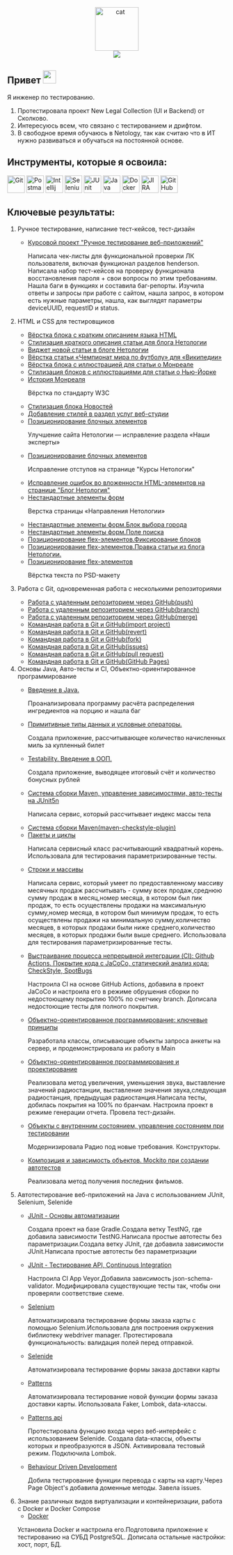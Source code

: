 <div class="Images" align ="center">
<img src="https://media.giphy.com/media/3oKIPnAiaMCws8nOsE/giphy.gif" width="100" alt="cat"/>
 
</div>
<div class="Badges-visiting" align ="center">
  <img src="https://komarev.com/ghpvc/?username=Stacyde&style=flat-square&color=8a7f8e"/>
  </div>
 
<div class="About-me" align ="left">
  <h2>Привет
  <img src="https://media.giphy.com/media/hvRJCLFzcasrR4ia7z/giphy.gif" width="30px"/></h2>

<p>Я инженер по тестированию.</p>
<ol>
<li>Протестировала проект New Legal Collection (UI и Backend) от Сколково.</li>
<li>Интересуюсь всем, что связано с тестированием и дрифтом.</li>
<li>В свободное время обучаюсь в Netology, так как считаю что в ИТ нужно развиваться и обучаться на постоянной основе.</li>
</ol>
</div>

<aside class="Tools">
<section class="Tools-section">
<div class="Tools-img" align ="left">
<h2 class="Tools-title">Инструменты, которые я освоила: </h2>
  <img src="https://cdn.freebiesupply.com/logos/large/2x/git-icon-logo-png-transparent.png" title="Git" alt="Git" width="40" height="40"/>
  <img src="https://logowiki.net/uploads/logo/p/postman.svg" title="Postman" alt="Postman" width="40" height="40"/>
  <img src="https://www.digiseller.ru/preview/554839/p1_3426434_98691a2e.png" title="Intellij IDEA" alt="Intellij IDEA" width="40" height="40"/>
  <img src="https://raw.githubusercontent.com/detain/svg-logos/780f25886640cef088af994181646db2f6b1a3f8/svg/selenium-logo.svg" title="Selenium" alt="Selenium" width="40" height="40"/>
  <img src="https://u.netology.ru/backend/uploads/page_assets/images/file/46327/tools_JUnit_color.png" title="JUnit" alt="JUnit" width="40" height="40"/>
  <img src="https://u.netology.ru/backend/uploads/page_assets/images/file/46322/tools_Java_color.png" title="Java" alt="Java" width="40" height="40"/>
<img src="https://u.netology.ru/backend/uploads/page_assets/images/file/46306/tools_Docker_color.png" title="Docker" alt="Docker" width="40" height="40"/>
<img src="https://u.netology.ru/backend/uploads/page_assets/images/file/46328/tools_JIRA_color.png" title="JIRA" alt="JIRA" width="40" height="40"/>
<img src="https://u.netology.ru/backend/uploads/page_assets/images/file/46300/tools_GitHub_color.png" title="GitHub" alt="GitHub" width="40" height="40"/>
</div>
</div>
</section>
</aside>

<div class="Tasks" align ="left">
<h2 class="Tasks-title">Ключевые результаты: </h2>
<ol>
<li> Ручное тестирование, написание тест-кейсов, тест-дизайн </li>
 <ul>
 <li> <a href="https://docs.google.com/spreadsheets/d/1Hk_e-0yaVFUjOaLTFKAW_kFzg3Jpg3a-TkDOU1lZrM8/edit#gid=0">Курсовой проект "Ручное тестирование веб-приложений"</a> </li><p>Написала чек-листы для функциональной проверки ЛК пользователя, включая функционал разделов henderson. Написала набор тест-кейсов на проверку функционала восстановления пароля + свои вопросы по этим требованиям. Нашла баги в функциях и составила баг-репорты. Изучила ответы и запросы при работе с сайтом, нашла запрос, в котором есть нужные параметры, нашла, как выглядят параметры deviceUUID, requestID и status.</p>
 </ul>
<li>HTML и CSS для тестировщиков</li>
 <ul>
 <li> <a href="https://codepen.io/stacyde/full/PoedMMR">Вёрстка блока с кратким описанием языка HTML</a> </li>
 <li> <a href="https://codepen.io/stacyde/pen/JjvmPLy">Стилизация краткого описания статьи для блога Нетологии</a> </li>
 <li> <a href="https://codepen.io/stacyde/pe">Виджет новой статьи в блоге Нетологии</a> </li>
  <li> <a href="https://codepen.io/stacyde/pen/gOzBzvm">Вёрстка статьи «Чемпионат мира по футболу» для «Википедии» </a> </li>
 <li> <a href="https://codepen.io/stacyde/pen/dyegKdV">Вёрстка блока с иллюстрацией для статьи о Монреале</a> </li>
 <li> <a href="https://codepen.io/stacyde/pen/yLjRqBO">Стилизация блоков с иллюстрациями для статьи о Нью-Йорке</a> </li>
  <li> <a href="https://codepen.io/stacyde/pen/BaxGBMM">История Монреаля</a> </li><p>Вёрстка по стандарту W3C</p>
 <li> <a href="https://codepen.io/stacyde/pen/qBYQBao">Стилизация блока Новостей</a> </li>
 <li> <a href="https://codepen.io/stacyde/pen/gOzQOoV"> Добавление стилей в раздел услуг веб-студии</a> </li>
  <li> <a href="https://codepen.io/stacyde/pen/jOxQYaa?editors=1100">Позиционирование блочных элементов</a> </li><p>Улучшение сайта Нетологии — исправление раздела «Наши эксперты»</p>
 <li> <a href="https://codepen.io/stacyde/pen/MWGzQMw?editors=1100">Позиционирование блочных элементов</a> </li><p> Исправление отступов на странице "Курсы Нетологии"</p>
 <li> <a href="https://codepen.io/stacyde/pen/MWGzVKK?editors=1100"> Исправление ошибок во вложенности HTML-элементов на странице "Блог Нетология"</a> </li>
<li> <a href="https://codepen.io/stacyde/pen/ZEowpQK?editors=1100"> Нестандартные элементы форм</a> </li><p>Верстка страницы «Направления Нетологии»</p>
<li> <a href="https://codepen.io/stacyde/pen/poVGEQW">Нестандартные элементы форм.Блок выбора города</a> </li>
<li> <a href="https://codepen.io/stacyde/pen/OJZdbXp?editors=1100">Нестандартные элементы форм.Поле поиска</a> </li>
<li> <a href="https://codepen.io/stacyde/pen/oNdVRor?editors=0100">Позиционирование flex-элементов.Фиксирование блоков</a> </li>
<li> <a href="https://codepen.io/stacyde/pen/abGMrGM?editors=0100">Позиционирование flex-элементов.Правка статьи из блога Нетологии.</a> </li>
<li> <a href="https://codepen.io/stacyde/pen/YzLgbOX?editors=0100">Позиционирование flex-элементов</a> </li><p>Вёрстка текста по PSD-макету</p>
 </ul>
<li> Работа с Git, одновременная работа с несколькими репозиториями </li>
 <ul>
<li> <a href="https://github.com/Stacyde/NeuroStartUp_">Работа с удаленным репозиторием через GitHub(push)</a> </li>
 <li> <a href="https://github.com/Stacyde/NeuroStartUp_/tree/new-text">Работа с удаленным репозиторием через GitHub(branch)</a> </li>
   <li> <a href="https://github.com/Stacyde/git-2-homeworks-merge">Работа с удаленным репозиторием через GitHub(merge)</a> </li>
<li> <a href="https://github.com/Stacyde/Site-For-Import">Командная работа в Git и GitHub(import project)</a> </li>
<li> <a href="https://github.com/Stacyde/git-2-homeworks-revert">Командная работа в Git и GitHub(revert)</a> </li>
 <li> <a href="https://github.com/Stacyde/git-2-homeworks-fork">Командная работа в Git и GitHub(fork)</a> </li>
 <li> <a href="https://github.com/netology-code/git-2-homeworks-issues/issues/1666">Командная работа в Git и GitHub(issues)</a> </li>
 <li> <a href="https://github.com/netology-code/git-2-homeworks-pr/pull/1647">Командная работа в Git и GitHub(pull request)</a> </li>
   <li> <a href="https://github.com/Stacyde/Stacyde">Командная работа в Git и GitHub(GitHub Pages)</a> </li>
 </ul>
<li> Основы Java, Авто-тесты и CI, Объектно-ориентированное программирование</li>
 <ul>
<li> <a href="https://github.com/Stacyde/Recipe_/issues/1">Введение в Java.</a> </li> <p>Проанализировала программу расчёта распределения ингредиентов на порцию и нашла баг</p>
  <li> <a href="https://github.com/Stacyde/Miles">Примитивные типы данных и условные операторы.</a> </li> <p>Создала приложение, рассчитывающее количество начисленных миль за купленный билет</p>
   <li> <a href="https://github.com/Stacyde/BmiService">Testability. Введение в ООП.</a> </li><p>Создала приложение, выводящее итоговый счёт и количество бонусных рублей</p>
   <li> <a href="https://github.com/Stacyde/bonus-service">Система сборки Maven, управление зависимостями, авто-тесты на JUnit5n</a> </li><p>Написала сервис, который рассчитывает индекс массы тела</p>
    <li> <a href="https://github.com/Stacyde/bonus-service/commit/9a0194dbeef399f3ff0061bd09547db0127f7891">Система сборки Maven(maven-checkstyle-plugin)</a> </li>
  
   <li> <a href="https://github.com/Stacyde/SQRService">Пакеты и циклы</a> </li><p>Написала сервисный класс расчитывающий квадратный корень. Использовала для тестирования параметризированные тесты.</p>
    <li> <a href="https://github.com/Stacyde/BonusService">Строки и массивы</a> </li><p>Написала сервис, который умеет по предоставленному массиву месячных продаж рассчитывать - сумму всех продаж,среднюю сумму продаж в месяц,номер месяца, в котором был пик продаж, то есть осуществлены продажи на максимальную сумму,номер месяца, в котором был минимум продаж, то есть осуществлены продажи на минимальную сумму,количество месяцев, в которых продажи были ниже среднего,количество месяцев, в которых продажи были выше среднего. Использовала для тестирования параметризированные тесты. </p>
     <li> <a href="https://github.com/Stacyde/StatisticsService">Выстраивание процесса непрерывной интеграции (CI): Github Actions. Покрытие кода с JaCoCo, статический анализ кода: CheckStyle, SpotBugs</a> </li><p>Настроила CI на основе GitHub Actions, добавила в проект JaCoCo и настроила его в режиме обрушения сборки по недостоющему покрытию 100% по счетчику branch. Дописала недостоющие тесты для полного покрытия.</p>
     <li> <a href="https://github.com/Stacyde/API_">Объектно-ориентированное программирование: ключевые принципы</a> </li><p>Разработала классы, описывающие объекты запроса анкеты на сервер, и продемонстрировала их работу в Main</p>
     <li> <a href="https://github.com/Stacyde/Radioman">Объектно-ориентированное программирование и проектирование</a> </li><p>Реализовала метод увеличения, уменьшения звука, выставление значений радиостанции, выставление значения звука,следующая радиостанция, предыдущая радиостанция.Написала тесты, добилась покрытия на 100% по бранчам. Настроила проект в режиме генерации отчета. Провела тест-дизайн.</p>
     <li> <a href="https://github.com/Stacyde/Radioman/pull/2">Объекты с внутренним состоянием, управление состоянием при тестировании</a> </li><p>Модернизировала Радио под новые требования. Конструкторы.</p>
      <li> <a href="https://github.com/Stacyde/ManagerFilms">Композиция и зависимость объектов. Mockito при создании автотестов</a> </li><p> Реализовала метод получения последних фильмов.</p>
 </ul>
<li> Автотестирование веб-приложений на Java с использованием JUnit, Selenium, Selenide </li>
<ul>
<li> <a href="https://github.com/Stacyde/Gradle_CashbackHackService">JUnit - Основы автоматизации</a> </li><p>Создала проект на базе Gradle.Создала ветку TestNG, где добавила зависимости TestNG.Написала простые автотесты без параметризации.Создала ветку JUnit, где добавила зависимости JUnit.Написала простые автотесты без параметризации </p>
<li> <a href="https://github.com/Stacyde/api_test">JUnit - Тестирование API, Continuous Integration</a></li><p>Настроила CI App Veyor.Добавила зависимость json-schema-validator. Модифицировала существующие тесты так, чтобы они проверяли соответствие схеме.</p>
<li> <a href="https://github.com/Stacyde/web">Selenium</a></li> <p>Автоматизировала тестирование формы заказа карты с помощью Selenium.Использовала для построения окружения библиотеку webdriver manager. Протестировала функциональность: валидация полей перед отправкой.</p>
 <li> <a href="https://github.com/Stacyde/app_card">Selenide</a></li> <p>Автоматизировала тестирование формы заказа доставки карты</p>
<li> <a href="https://github.com/Stacyde/app_patterns">Patterns</a></li> <p>Автоматизировала тестирование новой функции формы заказа доставки карты. Использовала Faker, Lombok, data-классы. </p> 
 <li> <a href="https://github.com/Stacyde/api_patterns">Patterns api</a></li><p>Протестировала функцию входа через веб-интерфейс с использованием Selenide. Создала data-классы, объекты которых и преобразуются в JSON. Активировала тестовый режим. Подключила Lombok.</p>
 <li> <a href="https://github.com/Stacyde/Bdd">Behaviour Driven Development </a></li><p>Добила тестирование функции перевода с карты на карту.Через Page Object's добавила доменные методы. Завела issues.</p>
</ul>
<li> Знание различных видов виртуализации и контейнеризации, работа с Docker и Docker Compose <ul><li> <a href="https://github.com/Stacyde/Docker">Docker</a> </ul></li><p>Установила Docker и настроила его.Подготовила приложение к тестированию на СУБД PostgreSQL. Дописала остальные настройки: хост, порт, БД.</p>
</ol>
</div>
